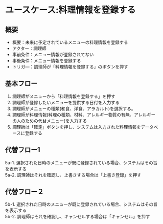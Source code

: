 # ユースケース:料理情報を登録する

## 概要
- 概要：未来に予定されているメニューの料理情報を登録する
- アクター：調理師
- 事前条件：メニュー情報が登録されてない
- 事後条件：メニュー情報を登録する
- トリガ―：調理師が「料理情報を登録する」のボタンを押す

## 基本フロー
1. 調理師がメニューから「料理情報を登録する」を押す
2. 調理師が登録したいメニューを提供する日付を入力する
3. 調理師がメニューの種類(和食、洋食、アラカルト)を選択する。
4. 調理師が料理情報(料理の種類、材料、アレルギー物質の有無、アレルギーの人のための代替メニュー)を入力する
5. 調理師は「確定」ボタンを押し、システムは入力された料理情報をデータベースに登録する

## 代替フロー1
5a-1. 選択された日時のメニューが既に登録されている場合、システムはその旨を表示する  
5a-2. 調理師はそれを確認し、上書きする場合は「上書き登録」を押す  


## 代替フロー２
5b-1. 選択された日時のメニューが既に登録されている場合、システムはその旨を表示する  
5b-2. 調理師はそれを確認し、キャンセルする場合は「キャンセル」を押す  